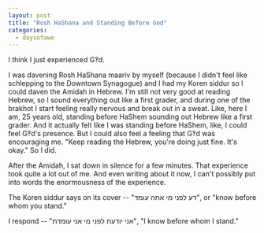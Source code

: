 ```yaml
---
layout: post
title: "Rosh HaShana and Standing Before God"
categories:
  - daysofawe
---
```


I think I just experienced G‽d. 

I was davening Rosh HaShana maariv by myself (because I didn't feel like 
schlepping to the Downtown Synagogue) and I had my Koren siddur so I could daven the Amidah in Hebrew. 
I'm still not very good at reading Hebrew, so I sound everything out like a first grader, and during one of the 
brakhot I start feeling really nervous and break out in a sweat. Like, here I am, 25 years old, standing before 
HaShem sounding out Hebrew like a first grader. And it actually felt like I was standing before HaShem, like, I 
could feel G‽d's presence. But I could also feel a feeling that G‽d was encouraging me. "Keep reading the Hebrew, 
you're doing just fine. It's okay." So I did.

After the Amidah, I sat down in silence for a few minutes. That experience took quite a lot out of me. And even 
writing about it now, I can't possibly put into words the enormousness of the experience.

The Koren siddur says on its cover -- "דע לפני מי אתה עומד", or "know before whom you stand."

I respond -- "אני יודעת לפני מי אני עומדת", "I know before whom I stand."